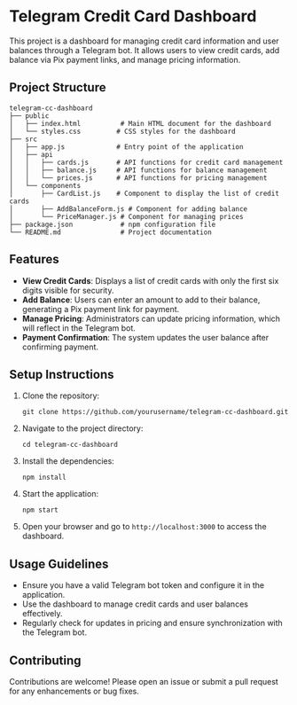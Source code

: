 # Telegram Credit Card Dashboard

This project is a dashboard for managing credit card information and user balances through a Telegram bot. It allows users to view credit cards, add balance via Pix payment links, and manage pricing information.

## Project Structure

```
telegram-cc-dashboard
├── public
│   ├── index.html          # Main HTML document for the dashboard
│   └── styles.css         # CSS styles for the dashboard
├── src
│   ├── app.js             # Entry point of the application
│   ├── api
│   │   ├── cards.js       # API functions for credit card management
│   │   ├── balance.js     # API functions for balance management
│   │   └── prices.js      # API functions for pricing management
│   └── components
│       ├── CardList.js    # Component to display the list of credit cards
│       ├── AddBalanceForm.js # Component for adding balance
│       └── PriceManager.js # Component for managing prices
├── package.json            # npm configuration file
└── README.md               # Project documentation
```

## Features

- **View Credit Cards**: Displays a list of credit cards with only the first six digits visible for security.
- **Add Balance**: Users can enter an amount to add to their balance, generating a Pix payment link for payment.
- **Manage Pricing**: Administrators can update pricing information, which will reflect in the Telegram bot.
- **Payment Confirmation**: The system updates the user balance after confirming payment.

## Setup Instructions

1. Clone the repository:
   ```
   git clone https://github.com/yourusername/telegram-cc-dashboard.git
   ```

2. Navigate to the project directory:
   ```
   cd telegram-cc-dashboard
   ```

3. Install the dependencies:
   ```
   npm install
   ```

4. Start the application:
   ```
   npm start
   ```

5. Open your browser and go to `http://localhost:3000` to access the dashboard.

## Usage Guidelines

- Ensure you have a valid Telegram bot token and configure it in the application.
- Use the dashboard to manage credit cards and user balances effectively.
- Regularly check for updates in pricing and ensure synchronization with the Telegram bot.

## Contributing

Contributions are welcome! Please open an issue or submit a pull request for any enhancements or bug fixes.